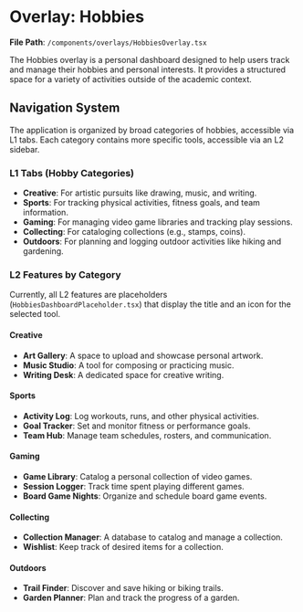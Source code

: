 # Overlay: Hobbies

**File Path**: `/components/overlays/HobbiesOverlay.tsx`

The Hobbies overlay is a personal dashboard designed to help users track and manage their hobbies and personal interests. It provides a structured space for a variety of activities outside of the academic context.

## Navigation System
The application is organized by broad categories of hobbies, accessible via L1 tabs. Each category contains more specific tools, accessible via an L2 sidebar.

### L1 Tabs (Hobby Categories)
-   **Creative**: For artistic pursuits like drawing, music, and writing.
-   **Sports**: For tracking physical activities, fitness goals, and team information.
-   **Gaming**: For managing video game libraries and tracking play sessions.
-   **Collecting**: For cataloging collections (e.g., stamps, coins).
-   **Outdoors**: For planning and logging outdoor activities like hiking and gardening.

### L2 Features by Category

Currently, all L2 features are placeholders (`HobbiesDashboardPlaceholder.tsx`) that display the title and an icon for the selected tool.

#### Creative
-   **Art Gallery**: A space to upload and showcase personal artwork.
-   **Music Studio**: A tool for composing or practicing music.
-   **Writing Desk**: A dedicated space for creative writing.

#### Sports
-   **Activity Log**: Log workouts, runs, and other physical activities.
-   **Goal Tracker**: Set and monitor fitness or performance goals.
-   **Team Hub**: Manage team schedules, rosters, and communication.

#### Gaming
-   **Game Library**: Catalog a personal collection of video games.
-   **Session Logger**: Track time spent playing different games.
-   **Board Game Nights**: Organize and schedule board game events.

#### Collecting
-   **Collection Manager**: A database to catalog and manage a collection.
-   **Wishlist**: Keep track of desired items for a collection.

#### Outdoors
-   **Trail Finder**: Discover and save hiking or biking trails.
-   **Garden Planner**: Plan and track the progress of a garden.

